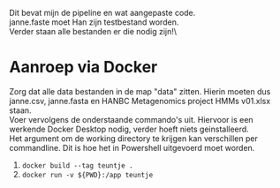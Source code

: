 Dit bevat mijn de pipeline en wat aangepaste code.\
janne.faste moet Han zijn testbestand worden.\
Verder staan alle bestanden er die nodig zijn!\

# Aanroep via Docker
Zorg dat alle data bestanden in de map "data" zitten. Hierin moeten dus janne.csv, janne.fasta en HANBC Metagenomics project HMMs v01.xlsx staan. \
Voer vervolgens de onderstaande commando's uit. Hiervoor is een werkende Docker Desktop nodig, verder hoeft niets geinstalleerd.\
Het argument om de working directory te krijgen kan verschillen per commandline. Dit is hoe het in Powershell uitgevoerd moet worden.
1. `docker build --tag teuntje .`
2. `docker run -v ${PWD}:/app teuntje`